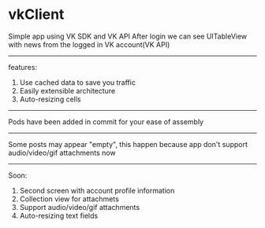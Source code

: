 # vkClient

Simple app using VK SDK and VK API
After login we can see UITableView with news from the logged in VK account(VK API)
***
features:
1) Use cached data to save you traffic
2) Easily extensible architecture
3) Auto-resizing cells 
***
Pods have been added in commit for your ease of assembly
***
Some posts may appear "empty", this happen because app don't support audio/video/gif attachments now
***
Soon: 
1) Second screen with account profile information
2) Collection view for attachmets
3) Support audio/video/gif attachments
4) Auto-resizing text fields 
